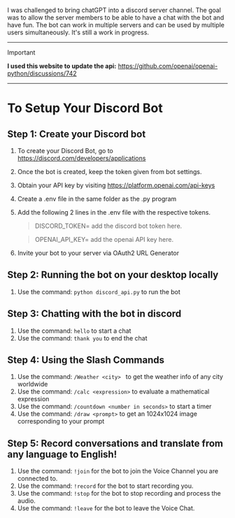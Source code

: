 
 I was challenged to bring chatGPT into a discord server channel.
 The goal was to allow the server members to be able to have a chat with the bot and have fun.
 The bot can work in multiple servers and can be used by multiple users simultaneously.
 It's still a work in progress.

---
> [!IMPORTANT]
> **I used this website to update the api:**
> https://github.com/openai/openai-python/discussions/742

---
# To Setup Your Discord Bot
## Step 1: Create your Discord bot

1. To create your Discord Bot, go to https://discord.com/developers/applications
2. Once the bot is created, keep the token given from bot settings.
3. Obtain your API key by visiting https://platform.openai.com/api-keys
4. Create a .env file in the same folder as the .py program
5. Add the following 2 lines in the .env file with the respective tokens.
   > DISCORD_TOKEN= add the discord bot token here.

   > OPENAI_API_KEY= add the openai API key here.
6. Invite your bot to your server via OAuth2 URL Generator

## Step 2: Running the bot on your desktop locally
1. Use the command: `python discord_api.py` to run the bot


## Step 3: Chatting with the bot in discord
1. Use the command: `hello` to start a chat
2. Use the command: `thank you` to end the chat

## Step 4: Using the Slash Commands
1. Use the command: `/Weather <city> ` to get the weather info of any city worldwide
2. Use the command: `/calc <expression>` to evaluate a mathematical expression
3. Use the command: `/countdown <number in seconds>` to start a timer
4. Use the command: `/draw <prompt>` to get an 1024x1024 image corresponding to your prompt

## Step 5: Record conversations and translate from any language to English!
1. Use the command: `!join` for the bot to join the Voice Channel you are connected to.
2. Use the command: `!record` for the bot to start recording you.
3. Use the command: `!stop` for the bot to stop recording and process the audio.
4. Use the command: `!leave` for the bot to leave the Voice Chat.